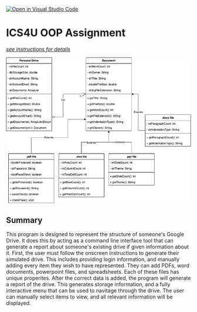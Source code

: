 [![Open in Visual Studio Code](https://classroom.github.com/assets/open-in-vscode-c66648af7eb3fe8bc4f294546bfd86ef473780cde1dea487d3c4ff354943c9ae.svg)](https://classroom.github.com/online_ide?assignment_repo_id=9238385&assignment_repo_type=AssignmentRepo)
# ICS4U OOP Assignment

[*see instructions for details*](Instructions.md)

![Image of class diagram](https://github.com/SACHSTech/oop-assignment-noahlin34/blob/5f58d49274a53f4640994c0db109cd56ec4334e8/oopproject.drawio.png)

## Summary
This program is designed to represent the structure of someone's Google Drive. It does this by acting as a command line interface tool that can generate a report about someone's existing drive if given information about it. First, the user must follow the onscreen instructions to generate their simulated drive. This includes providing login information, and manually adding every item they wish to have represented. They can add PDFs, word documents, powerpoint files, and spreadsheets. Each of these files has unique properites. After the correct data is added, the program will generate a report of the drive. This generates storage information, and a fully interactive menu that can be used to navitage through the drive. The user can manually select items to view, and all relevant information will be displayed. 
